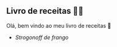 ## Livro de receitas :man_cook:

Olá, bem vindo ao meu livro de receitas :page_facing_up:

-  _Strogonoff de frango_
